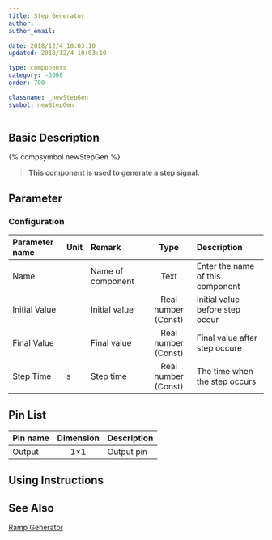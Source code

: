```yaml
---
title: Step Generator
author: 
author_email:

date: 2018/12/4 10:03:10
updated: 2018/12/4 10:03:10

type: components
category: -3008
order: 700

classname: _newStepGen
symbol: newStepGen
---
```

## Basic Description
{% compsymbol newStepGen %}

> **This component is used to generate a step signal.**

## Parameter
### Configuration
| Parameter name | Unit | Remark | Type | Description |
| :--- | :--- | :--- | :--: | :--- |
| Name |  | Name of component | Text | Enter the name of this component |
| Initial Value |  | Initial value | Real number (Const) | Initial value before step occur |
| Final Value |  | Final value | Real number (Const) | Final value after step occure |
| Step Time | s | Step time | Real number (Const) | The time when the step occurs |


## Pin List

| Pin name | Dimension | Description |
| :--- | :--:  | :--- |
| Output | 1×1 | Output pin |

## Using Instructions



## See Also

[Ramp Generator](comp_newRampGen.html)
